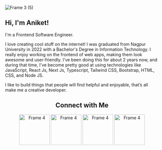![Frame 3 (5)](https://github.com/aniket-raikwar-dev/aniket-raikwar-dev/assets/65860069/89ff232f-17f0-4863-8b12-70308a9c9eb7)

## Hi, I'm Aniket!

I'm a Frontend Software Engineer.

I love creating cool stuff on the internet! I was graduated from Nagpur University in 2022 with a Bachelor's Degree in Information Technology. I really enjoy working on the frontend of web apps, making them look awesome and user-friendly. I've been doing this for about 2 years now, and during that time, I've become pretty good at using technologies like JavaScript, React Js, Next Js, Typescript, Tailwind CSS, Bootstrap, HTML, CSS, and Node JS. 

I like to build things that people will find helpful and enjoyable, that’s all make me a creative developer.


<h2 align="center">Connect with Me</h2>

<div align="center">

<img src="https://github.com/aniket-raikwar-dev/aniket-raikwar-dev/assets/65860069/5a251347-2405-42b3-95ed-bec7203dd2b9" alt="Frame 4" width="100"/>
<img src="https://github.com/aniket-raikwar-dev/aniket-raikwar-dev/assets/65860069/fe58dc4b-39dc-4f58-a681-a840099fe1d7" alt="Frame 4" width="100"/>
<img src="https://github.com/aniket-raikwar-dev/aniket-raikwar-dev/assets/65860069/002a2ab7-dfe7-43cb-9a21-a5a788f3ecef" alt="Frame 4" width="100"/>
<img src="https://github.com/aniket-raikwar-dev/aniket-raikwar-dev/assets/65860069/5b8b82b5-0811-4d38-a65e-23c1e258f071" alt="Frame 4" width="100"/>
   
</div>









